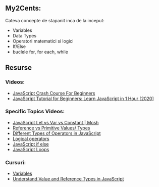 ## My2Cents:

Cateva concepte de stapanit inca de la inceput:
* Variables 
* Data Types
* Operatori matematici si logici
* If/Else
* buclele for, for each, while



## Resurse



### Videos:
* [JavaScript Crash Course For Beginners](https://www.youtube.com/watch?v=hdI2bqOjy3c&t=2s&ab_channel=TraversyMedia)
* [JavaScript Tutorial for Beginners: Learn JavaScript in 1 Hour [2020]](https://www.youtube.com/watch?v=W6NZfCO5SIk&ab_channel=ProgrammingwithMosh)


### Specific Topics Videos:
* [JavaScript Let vs Var vs Constant | Mosh](https://www.youtube.com/watch?v=XgSjoHgy3Rk&ab_channel=ProgrammingwithMosh)
* [Reference vs Primitive Values/ Types](https://www.youtube.com/watch?v=9ooYYRLdg_g&ab_channel=Academind)
* [Different Types of Operators in JavaScript](https://www.youtube.com/watch?v=FZzyij43A54&ab_channel=DaniKrossing)
* [Logical operators](https://www.youtube.com/watch?v=r7v6EIiHfVA&ab_channel=freeCodeCamp.org)
* [JavaScript if else](https://www.youtube.com/watch?v=IsG4Xd6LlsM&ab_channel=ProgrammingwithMosh)
* [JavaScript Loops](https://www.youtube.com/watch?v=s9wW2PpJsmQ&ab_channel=ProgrammingwithMosh)
 
### Cursuri:
* [Variables](https://javascript.info/variables)
* [Understand Value and Reference Types in JavaScript](https://www.zsoltnagy.eu/understand-value-and-reference-types-in-javascript/)




